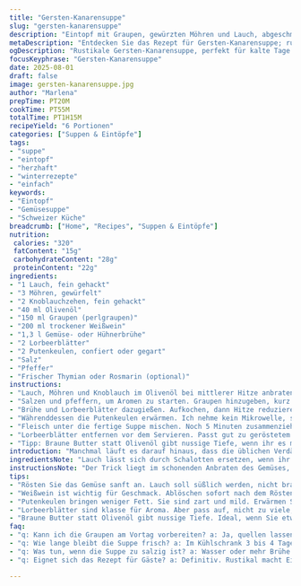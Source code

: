 ```yaml
---
title: "Gersten-Kanarensuppe"
slug: "gersten-kanarensuppe"
description: "Eintopf mit Graupen, gewürzten Möhren und Lauch, abgeschmeckt mit Weißwein und Kräutern, ergänzt durch zarte Putenkeulen statt Entenconfit. Sanft geschmorte Geflügelstücke geben Tiefe, die Gemüsebasis bringt Süße und Vielseitigkeit. Wein für Säure, Lorbeer für Aroma. Perfekt für kühle Tage, bei denen rustikale Sämigkeit gefragt ist. Lange Ziehzeit macht die Graupen weich, verhindert matschige Konsistenz. Ideal als sättigender Einstieg oder eigenständige Mahlzeit. Anpassbar, alltagstauglich, dank milder Gewürze familientauglich. Liefert Ballaststoffe, Protein, wenig Fett. "
metaDescription: "Entdecken Sie das Rezept für Gersten-Kanarensuppe; rustikal und sättigend, ideal für die kühlen Tage."
ogDescription: "Rustikale Gersten-Kanarensuppe, perfekt für kalte Tage. Graupen und Putenkeulen vereinen sich zu einer herzhaften, wärmenden Mahlzeit."
focusKeyphrase: "Gersten-Kanarensuppe"
date: 2025-08-01
draft: false
image: gersten-kanarensuppe.jpg
author: "Marlena"
prepTime: PT20M
cookTime: PT55M
totalTime: PT1H15M
recipeYield: "6 Portionen"
categories: ["Suppen & Eintöpfe"]
tags:
- "suppe"
- "eintopf"
- "herzhaft"
- "winterrezepte"
- "einfach"
keywords:
- "Eintopf"
- "Gemüsesuppe"
- "Schweizer Küche"
breadcrumb: ["Home", "Recipes", "Suppen & Eintöpfe"]
nutrition: 
 calories: "320"
 fatContent: "15g"
 carbohydrateContent: "28g"
 proteinContent: "22g"
ingredients:
- "1 Lauch, fein gehackt"
- "3 Möhren, gewürfelt"
- "2 Knoblauchzehen, fein gehackt"
- "40 ml Olivenöl"
- "150 ml Graupen (perlgraupen)"
- "200 ml trockener Weißwein"
- "1,3 l Gemüse- oder Hühnerbrühe"
- "2 Lorbeerblätter"
- "2 Putenkeulen, confiert oder gegart"
- "Salz"
- "Pfeffer"
- "Frischer Thymian oder Rosmarin (optional)"
instructions:
- "Lauch, Möhren und Knoblauch im Olivenöl bei mittlerer Hitze anbraten. Nicht braun werden lassen, Ziel: weich, duftig, süßlich. Gelegentlich umrühren; hört man leises Zischen, gut."
- "Salzen und pfeffern, um Aromen zu starten. Graupen hinzugeben, kurz mitrösten bis leicht transparent, dann mit dem Weißwein ablöschen. Ein paar Sekunden köcheln lassen, bis der Alkohol fast verdampft ist. Wichtig für Tiefe; vergesst nicht: Alko-Verlust, aber Aroma bleibt."
- "Brühe und Lorbeerblätter dazugießen. Aufkochen, dann Hitze reduzieren. Ganz sanft simmern lassen, lieber länger, Graupen sollen nicht matschig, sondern kernig-weich sein. Rührt ab und zu, damit nichts anbrennt. Mindestens 50 Minuten, eher knapp eine Stunde."
- "Währenddessen die Putenkeulen erwärmen. Ich nehme kein Mikrowelle, sondern Raketenofen (Backofen) bei 150 Grad, langsam, 20 Minuten. Fleisch löst sich dann besser, bleibt saftig. Geflügel statt Ente für etwas leichter, milde Note. Danach Knochen entfernen, Fleisch zerpflücken. "
- "Fleisch unter die fertige Suppe mischen. Noch 5 Minuten zusammenziehen lassen, damit sich alles verbindet. Abschmecken: Chloriger Wein, zu viel Salz? Pfeffer nach Bedarf."
- "Lorbeerblätter entfernen vor dem Servieren. Passt gut zu geröstetem Pilzbrot, knusprig und würzig. Macht alles eleganter, trotz rustikalen Grundzutaten."
- "Tipp: Braune Butter statt Olivenöl gibt nussige Tiefe, wenn ihr es mal anders wollt. Graupen erst in kaltem Wasser spülen, um Stärke zu minimieren, dann weicher. Suppenbasis darf ruhig ein bisschen konzentriert sein, weil Fleisch noch Wasser reinbringt."
introduction: "Manchmal läuft es darauf hinaus, dass die üblichen Verdächtigen – Lauch, Karotten, Knoblauch – die Basis liefern müssen. Klar soweit. Graupen nehmen viel Flüssigkeit auf, Struktur ist wichtig. Nicht zu matschig, aber trotzdem weich genug, damit man keinen harten Kern vorfindet. Weißwein gibt hier den Kick, keine Angst vor Alkohol, der verfliegt bis nur der Geschmack bleibt. Putenkeulen haben den Vorteil gegenüber Ente: leichter, weniger Fett, dafür mehr milde Umami-Aromen. Ich habe oft experimentiert: zu kurze Garzeit bei den Graupen – gummiartig; zu lange – matschig. Geduld zahlt sich aus. Lorbeer sorgt für unterschwellige Würze, deutet auf die klassische französische Küche hin. Zusammen mit Kräutern am Ende kann man die Richtung noch lenken, frisch statt konservativ."
ingredientsNote: "Lauch lässt sich durch Schalotten ersetzen, wenn ihr es etwas intensiver mögt. Möhren gerne variieren mit Pastinaken oder Sellerie für unterschiedliche Süße und Textur. Olivenöl ist gut, aber Butter oder Gänseschmalz passen ebenso, insbesondere für mehr Tiefe und sämige Textur. Die Graupen gut waschen, dann im kühlen Wasser quellen lassen, um Stärke zu reduzieren. Weißwein sollte trocken sein, aber auch nicht zu schwer, Riesling oder Sauvignon sind optimal. Lorbeerblätter geben Aroma, aber nicht zu viele, sonst bitter. Statt Putenkeulen kann man auch Hühnchenkeulen oder Wildgans verwenden. Geflügel sollte confiert oder mindestens langsam gegart sein, damit es zart genug zerfällt. Gemüsesuppe statt Hühnerbrühe funktioniert, je nach Geschmack. Wenn lactosefrei gewünscht, auf Butter verzichten oder Pflanzenfett nehmen. "
instructionsNote: "Der Trick liegt im schonenden Anbraten des Gemüses, Lauch darf nicht dunkel werden, sonst bitter. Zischende Pfanne ist guter Indikator, wenn das Gemüse anfängt zu schwitzen, aber nicht zu schrumpfen. Graupen nach dem Rösten sofort mit Wein ablöschen, sonst wird’s fade, diese Säure kompensiert die erdig-süßen Noten. Die Simmer-Temperatur niedrig halten, um den Graupen die Chance zu geben, sich mit Flüssigkeit vollzusaugen – als Gleitschicht für die Textur gedacht. Wenig rühren, sonst kleben sie zusammen. Das Erwärmen der Geflügelkeulen im Backofen dauert länger, sorgt aber für bessere Textur gegenüber Mikrowelle, die manchmal trocknet. Fleisch sollte handwarm und weich sein, leicht zerfallen. Nach dem Mischen nochmal etwas ziehen kann das Geschmacksspiel intensivieren. Zum Abschluss Salz- und Pfeffertest mit Fingerspitzen durchführen. Zu salzig? Wasser oder mehr Brühe ergänzt. Alternative Kräuter hinzufügen? Thymian, Rosmarin bringen sommerliche Frische. Krokanter Pilztoast macht den Unterschied – das ist kein Beilagensalat, sondern Teil der Suppe."
tips:
- "Rösten Sie das Gemüse sanft an. Lauch soll süßlich werden, nicht braun. Wenn es leise zischt, ist es gut. Graupen vorher waschen, reduzieren Sie Stärke. Dann wird die Konsistenz weich, aber nicht matschig."
- "Weißwein ist wichtig für Geschmack. Ablöschen sofort nach dem Rösten, sonst wird’s fade. Lassen Sie den Alkohol verdampfen. Aromen bleiben, Tiefe kommt. Experimentieren lohnt sich. Riesling oder Sauvignon sind ideal."
- "Putenkeulen bringen weniger Fett. Sie sind zart und mild. Erwärmen Sie sie im Backofen, nicht in der Mikrowelle. Bei 150 Grad, 20 Minuten. Saftigkeit bleibt besser erhalten, Fleisch löst sich gut."
- "Lorbeerblätter sind klasse für Aroma. Aber pass auf, nicht zu viele, sonst wird’s bitter. Frische Kräuter am Schluss lenken die Richtung. Thymian und Rosmarin passen super."
- "Braune Butter statt Olivenöl gibt nussige Tiefe. Ideal, wenn Sie etwas Abwechslung wollen. Gemüsesuppe ist einfach eine Anpassung, wenn Hühnerbrühe nicht zur Hand ist."
faq:
- "q: Kann ich die Graupen am Vortag vorbereiten? a: Ja, quellen lassen. In kaltem Wasser richtig weich machen. Am nächsten Tag einfach in die Suppe geben. Einfache Lösung."
- "q: Wie lange bleibt die Suppe frisch? a: Im Kühlschrank 3 bis 4 Tage. Alternativ einfrieren. Einfrieren macht die Suppe praktisch. Einfach aufwärmen."
- "q: Was tun, wenn die Suppe zu salzig ist? a: Wasser oder mehr Brühe hinzugeben. Geschmack anpassen ist wichtig. Weniger Salz am Anfang ist sicherer."
- "q: Eignet sich das Rezept für Gäste? a: Definitiv. Rustikal macht Eindruck. Gut kombinierbar mit Brot. Passende Weinauswahl macht Spaß. Schmeckt jedem."

---
```

